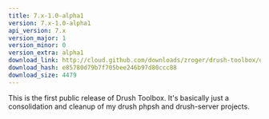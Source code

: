 ```yaml
---
title: 7.x-1.0-alpha1
version: 7.x-1.0-alpha1
api_version: 7.x
version_major: 1
version_minor: 0
version_extra: alpha1
download_link: http://cloud.github.com/downloads/zroger/drush-toolbox/drush-server-7.x-1.0-alpha1.tgz
download_hash: e85780d79b7f705bee246b97d80ccc88
download_size: 4479
---
```


This is the first public release of Drush Toolbox.  It's basically just a 
consolidation and cleanup of my drush phpsh and drush-server projects.